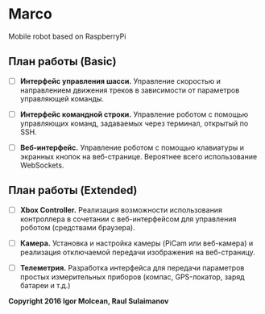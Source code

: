 # Marco
Mobile robot based on RaspberryPi

## План работы (Basic)
- [ ] __Интерфейс управления шасси.__
Управление скоростью и направлением движения треков в зависимости от параметров управляющей команды.

- [ ] __Интерфейс командной строки.__
Управление роботом с помощью управляющих команд, задаваемых через терминал, открытый по SSH.

- [ ] __Веб-интерфейс.__
Управление роботом с помощью клавиатуры и экранных кнопок на веб-странице. Вероятнее всего использование WebSockets.

## План работы (Extended)
- [ ] __Xbox Controller.__
Реализация возможности использования контроллера в сочетании с веб-интерфейсом для управления роботом (средствами браузера).

- [ ] __Камера.__
Установка и настройка камеры (PiCam или веб-камера) и реализация отключаемой передачи изображения на веб-страницу.

- [ ] __Телеметрия.__
Разработка интерфейса для передачи параметров простых измерительных приборов (компас, GPS-локатор, заряд батареи и т.д.)

__Copyright 2016 Igor Molcean, Raul Sulaimanov__
